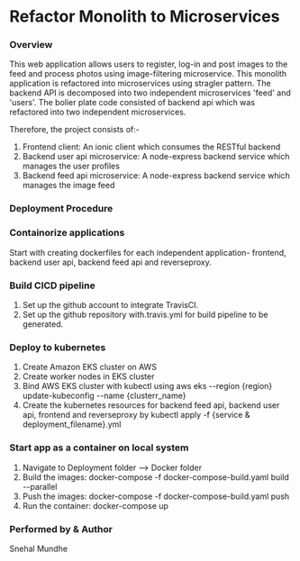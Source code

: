 #  Refactor Monolith to Microservices
### Overview
This web application allows users to register, log-in and post images to the feed and process photos using image-filtering microservice. This monolith application is refactored into microservices using stragler pattern. The backend API is decomposed into two independent microservices 'feed' and 'users'. The bolier plate code consisted of backend api which was refactored into two independent microservices.

Therefore, the project consists of:-
1. Frontend client: An ionic client which consumes the RESTful backend
2. Backend user api microservice: A node-express backend service which manages the user profiles
3. Backend feed api microservice: A node-express backend service which manages the image feed

### Deployment Procedure
### Containorize applications 
Start with creating dockerfiles for each independent application- frontend, backend user api, backend feed api and reverseproxy.
### Build CICD pipeline
1. Set up the github account to integrate TravisCI.
2. Set up the github repository with.travis.yml for build pipeline to be generated.
### Deploy to kubernetes
1. Create Amazon EKS cluster on AWS
2. Create worker nodes in EKS cluster
3. Bind AWS EKS cluster with kubectl using aws eks --region {region} update-kubeconfig --name {clusterr_name}
4. Create the kubernetes resources for backend feed api, backend user api, frontend and reverseproxy by kubectl apply -f  {service & deployment_filename}.yml
 
### Start app as a container on local system
1. Navigate to Deployment folder --> Docker folder
2. Build the images: docker-compose -f docker-compose-build.yaml build --parallel
3. Push the images: docker-compose -f docker-compose-build.yaml push
4. Run the container: docker-compose up

### Performed by & Author
Snehal Mundhe

